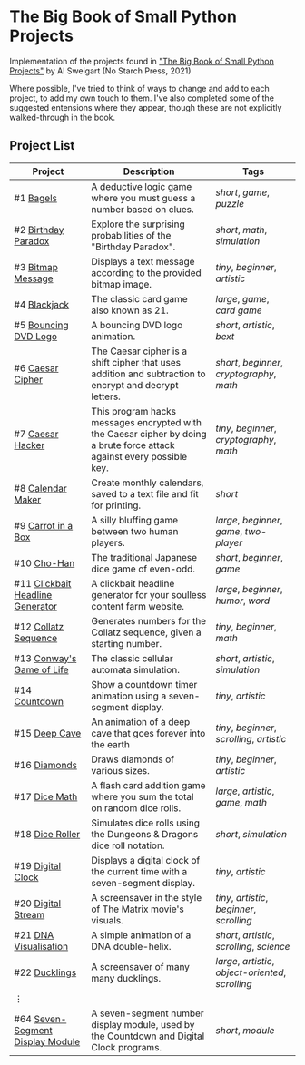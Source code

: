 # The Big Book of Small Python Projects
Implementation of the projects found in ["The Big Book of Small Python Projects"](https://inventwithpython.com/bigbookpython/) by Al Sweigart (No Starch Press, 2021)

Where possible, I've tried to think of ways to change and add to each project, to add my own touch to them. I've also completed some of the suggested entensions where they appear, though these are not explicitly walked-through in the book.

## Project List

| Project | Description | Tags |
|--------|--------|--------|
| #1 [Bagels](/Projects/Project%20%2301%20Bagels) | A deductive logic game where you must guess a number based on clues. | _short_, _game_, _puzzle_ |
| #2 [Birthday Paradox](/Projects/Project%20%2302%20Birthday%20Paradox) | Explore the surprising probabilities of the "Birthday Paradox". | _short_, _math_, _simulation_ |
| #3 [Bitmap Message](/Projects/Project%20%2303%20Bitmap%20Message) | Displays a text message according to the provided bitmap image. | _tiny_, _beginner_, _artistic_ |
| #4 [Blackjack](/Projects/Project%20%2304%20Blackjack) | The classic card game also known as 21. | _large_, _game_, _card game_  | 
| #5 [Bouncing DVD Logo](/Projects/Project%20%2305%20Bouncing%20DVD%20Logo) | A bouncing DVD logo animation.  | _short_, _artistic_, _bext_ |
| #6 [Caesar Cipher](/Projects/Project%20%2306%20Caesar%20Cipher) | The Caesar cipher is a shift cipher that uses addition and subtraction to encrypt and decrypt letters. | _short_, _beginner_, _cryptography_, _math_ |
| #7 [Caesar Hacker](/Projects/Project%20%2307%20Caesar%20Hacker) | This program hacks messages encrypted with the Caesar cipher by doing a brute force attack against every possible key. | _tiny_, _beginner_, _cryptography_, _math_ |
| #8 [Calendar Maker](/Projects/Project%20%2308%20Calendar%20Maker) | Create monthly calendars, saved to a text file and fit for printing. | _short_ |
| #9 [Carrot in a Box](/Projects/Project%20%2309%20Carrot%20in%20a%20Box) | A silly bluffing game between two human players. | _large_, _beginner_, _game_, _two-player_ |
| #10 [Cho-Han](/Projects/Project%20%2310%20Cho-Han) | The traditional Japanese dice game of even-odd. | _short_, _beginner_, _game_ |
| #11 [Clickbait Headline Generator](/Projects/Project%20%2311%20Clickbait%20Headline%20Generator) | A clickbait headline generator for your soulless content farm website. | _large_, _beginner_, _humor_, _word_ |
| #12 [Collatz Sequence](/Projects/Project%20%2312%20Collatz%20Sequence)| Generates numbers for the Collatz sequence, given a starting number. | _tiny_, _beginner_, _math_ |
| #13 [Conway's Game of Life](/Projects/Project%20%2313%20Conway%27s%20Game%20of%20Life) | The classic cellular automata simulation. | _short_, _artistic_, _simulation_ |
| #14 [Countdown](/Projects/Project%20%2314%20Countdown) | Show a countdown timer animation using a seven-segment display. | _tiny_, _artistic_ |
| #15 [Deep Cave](/Projects/Project%20%2315%20Deep%20Cave) | An animation of a deep cave that goes forever into the earth | _tiny_, _beginner_, _scrolling_, _artistic_ |
| #16 [Diamonds](/Projects/Project%20%2316%20Diamonds) | Draws diamonds of various sizes. | _tiny_, _beginner_, _artistic_ |
| #17 [Dice Math](/Projects/Project%20%2317%20Dice%20Math) | A flash card addition game where you sum the total on random dice rolls. | _large_, _artistic_, _game_, _math_ |
| #18 [Dice Roller](/Projects/Project%20%2318%20Dice%20Roller) | Simulates dice rolls using the Dungeons & Dragons dice roll notation. | _short_, _simulation_ |
| #19 [Digital Clock](/Projects/Project%20%2319%20Digital%20Clock) | Displays a digital clock of the current time with a seven-segment display. | _tiny_, _artistic_ |
| #20 [Digital Stream](/Projects/Project%20%2320%20Digital%20Stream) | A screensaver in the style of The Matrix movie's visuals. | _tiny_, _artistic_, _beginner_, _scrolling_ |
| #21 [DNA Visualisation](Projects/Project%20%2321%20DNA%20Visualisation) | A simple animation of a DNA double-helix. | _short_, _artistic_, _scrolling_, _science_ |
| #22 [Ducklings](/Projects/Project%20%2322%20Ducklings) | A screensaver of many many ducklings. | _large_, _artistic_, _object-oriented_, _scrolling_ | 
|⋮ | | |
| #64 [Seven-Segment Display Module](/Projects/Project%20%2364%20Seven-Segment%20Display%20Module) | A seven-segment number display module, used by the Countdown and Digital Clock programs. | _short_, _module_ |
